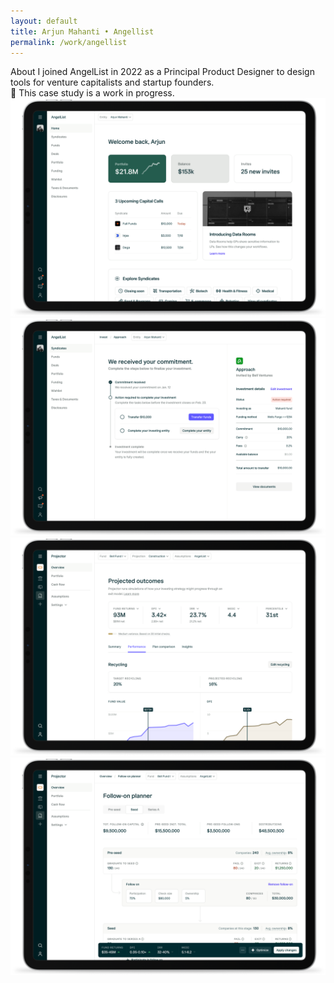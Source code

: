 ```yaml
---
layout: default 
title: Arjun Mahanti • Angellist
permalink: /work/angellist
---
```


<section>
    <div class="row">
        <span class="title">About</span>
        <span class="subtitle">I joined AngelList in 2022 as a Principal Product Designer to design tools for venture capitalists and startup founders.</span> 
    </div>
    <div class="callout">
        <span>💼 This case study is a work in progress. </span>
    </div>
</section>
<section>
    <img class="mb32" src="/img/work/angellist/05@2x.png">
    <img class="mb32" src="/img/work/angellist/06@2x.png">
    <img class="mb32" src="/img/work/angellist/01@2x.png"> 
    <img class="mb32" src="/img/work/angellist/03@2x.png">
</section> 